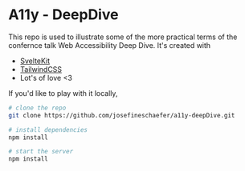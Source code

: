 # A11y - DeepDive

This repo is used to illustrate some of the more practical terms of the confernce talk Web Accessibility Deep Dive. It's created with

- [SvelteKit](https://kit.svelte.dev/)
- [TailwindCSS](https://tailwindcss.com/)
- Lot's of love <3

If you'd like to play with it locally,

```bash
# clone the repo
git clone https://github.com/josefineschaefer/a11y-deepDive.git

# install dependencies
npm install

# start the server
npm install

```
